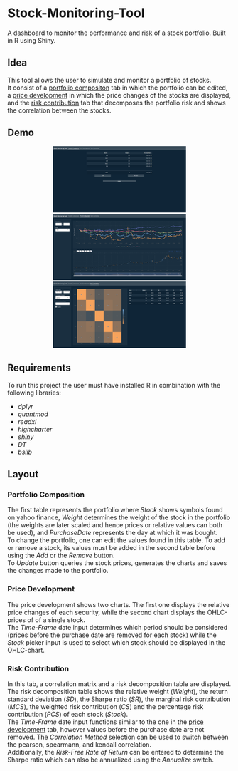 # Stock-Monitoring-Tool

A dashboard to monitor the performance and risk of a stock portfolio. Built in R using Shiny.


## Idea

This tool allows the user to simulate and monitor a portfolio of stocks.  
It consist of a [portfolio compositon](#portfolio-composition) tab in which the portfolio can be edited, a [price development](#price-development) in which the price changes of the stocks are displayed, and the [risk contribution](#risk-contribution) tab that decomposes the portfolio risk and shows the correlation between the stocks.

## Demo

<p align = "center">
  <img src = "https://github.com/iamklager/Stock-Monitoring-Tool/raw/main/.github/portfolio_composition.png" width = "300" />
  <img src = "https://github.com/iamklager/Stock-Monitoring-Tool/raw/main/.github/price_development.png" width = "300" />
  <img src = "https://github.com/iamklager/Stock-Monitoring-Tool/raw/main/.github/risk_contribution.png" width = "300" />
</p>

## Requirements

To run this project the user must have installed R in combination with the following libraries:
- *dplyr*
- *quantmod*
- *readxl*
- *highcharter*
- *shiny*
- *DT*
- *bslib*


## Layout

### Portfolio Composition

The first table represents the portfolio where *Stock* shows symbols found on yahoo finance, *Weight* determines the weight of the stock in the portfolio (the weights are later scaled and hence prices or relative values can both be used), and *PurchaseDate* represents the day at which it was bought.  
To change the portfolio, one can edit the values found in this table. To add or remove a stock, its values must be added in the second table before using the *Add* or the *Remove* button.  
To *Update* button queries the stock prices, generates the charts and saves the changes made to the portfolio.


### Price Development

The price development shows two charts. The first one displays the relative price changes of each security, while the second chart displays the OHLC-prices of of a single stock.  
The *Time-Frame* date input determines which period should be considered (prices before the purchase date are removed for each stock) while the *Stock* picker input is used to select which stock should be displayed in the OHLC-chart.


### Risk Contribution

In this tab, a correlation matrix and a risk decomposition table are displayed. The risk decomposition table shows the relative weight (*Weight*), the return standard deviation (*SD*), the Sharpe ratio (*SR*), the marginal risk contribution (*MCS*), the weighted risk contribution (*CS*) and the percentage risk contribution (*PCS*) of each stock (*Stock*).  
The *Time-Frame* date input functions similar to the one in the [price development](#price-development) tab, however values before the purchase date are not removed. 
The *Correlation Method* selection can be used to switch between the pearson, spearmann, and kendall correlation.  
Additionally, the *Risk-Free Rate of Return* can be entered to determine the Sharpe ratio which can also be annualized using the *Annualize* switch.